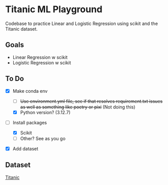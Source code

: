 # Titanic ML Playground
Codebase to practice Linear and Logistic Regression using scikit and the Titanic dataset.

## Goals
* Linear Regression w scikit
* Logistic Regression w scikit

## To Do
- [x] Make conda env
  - [ ] ~~Use environment.yml file, see if that resolves requirement.txt issues as well as something like poetry or pixi~~ (Not doing this)
  - [x] Python version? (3.12.7)
- [ ] Install packages
  - [x] Scikit
  - [ ] Other? See as you go
- [x] Add dataset


## Dataset
[Titanic](https://www.kaggle.com/datasets/heptapod/titanic)